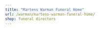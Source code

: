 ```yaml
---
title: "Martens Warman Funeral Home"
url: /warman/martens-warman-funeral-home/
shop: funeral directors
---
```

